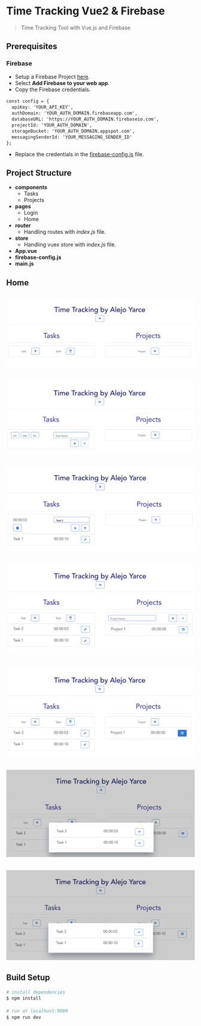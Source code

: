 # Time Tracking Vue2 & Firebase

> Time Tracking Tool with Vue.js and Firebase


## Prerequisites

### Firebase
- Setup a Firebase Project [here](https://console.firebase.google.com/u/0/).
- Select **Add Firebase to your web app**.
- Copy the Firebase credentials.
```
const config = {
  apiKey: 'YOUR_API_KEY',
  authDomain: 'YOUR_AUTH_DOMAIN.firebaseapp.com',
  databaseURL: 'https://YOUR_AUTH_DOMAIN.firebaseio.com',
  projectId: 'YOUR_AUTH_DOMAIN',
  storageBucket: 'YOUR_AUTH_DOMAIN.appspot.com',
  messagingSenderId: 'YOUR_MESSAGING_SENDER_ID'
};
```
- Replace the credentials in the [firebase-config.js](https://github.com/AlejoYarce/time-tracking-vue2/blob/master/src/firebase-config.js) file.


## Project Structure
- **components**
  - Tasks
  - Projects
- **pages**
  - Login
  - Home
- **router**
  - Handling routes with *index.js* file.
- **store**
  - Handling vuex store with *index.js* file.
- **App.vue**
- **firebase-config.js**
- **main.js**

## Home
## ![alt text](https://raw.githubusercontent.com/AlejoYarce/time-tracking-vue2/master/src/assets/Home_1.png)

## ![alt text](https://raw.githubusercontent.com/AlejoYarce/time-tracking-vue2/master/src/assets/Home_2.png)

## ![alt text](https://raw.githubusercontent.com/AlejoYarce/time-tracking-vue2/master/src/assets/Home_3.png)

## ![alt text](https://raw.githubusercontent.com/AlejoYarce/time-tracking-vue2/master/src/assets/Home_4.png)

## ![alt text](https://raw.githubusercontent.com/AlejoYarce/time-tracking-vue2/master/src/assets/Home_5.png)

## ![alt text](https://raw.githubusercontent.com/AlejoYarce/time-tracking-vue2/master/src/assets/Home_6.png)

## ![alt text](https://raw.githubusercontent.com/AlejoYarce/time-tracking-vue2/master/src/assets/Home_7.png)

## Build Setup

``` bash
# install dependencies
$ npm install

# run at localhost:9000
$ npm run dev
```
